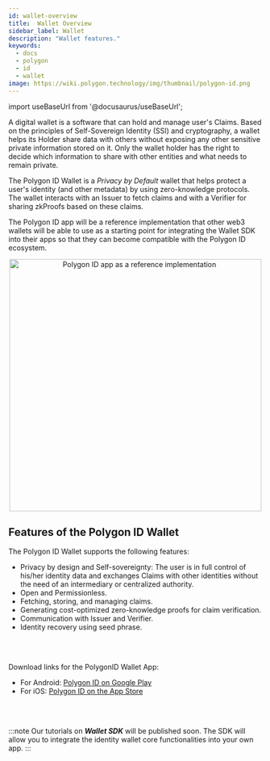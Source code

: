 ```yaml
---
id: wallet-overview
title:  Wallet Overview
sidebar_label: Wallet
description: "Wallet features."
keywords:
  - docs
  - polygon
  - id
  - wallet
image: https://wiki.polygon.technology/img/thumbnail/polygon-id.png
---
```


import useBaseUrl from '@docusaurus/useBaseUrl';

A digital wallet is a software that can hold and manage user's Claims. Based on the principles of Self-Sovereign Identity (SSI) and cryptography, a wallet helps its Holder share data with others without exposing any other sensitive private information stored on it. Only the wallet holder has the right to decide which information to share with other entities and what needs to remain private.

The Polygon ID Wallet is a *Privacy by Default* wallet that helps protect a user's identity (and other metadata) by using zero-knowledge protocols. The wallet interacts with an Issuer to fetch claims and with a Verifier for sharing zkProofs based on these claims.

The Polygon ID app will be a reference implementation that other web3 wallets will be able to use as a starting point for integrating the Wallet SDK into their apps so that they can become compatible with the Polygon ID ecosystem.

<div align="center">
<img src={useBaseUrl("img/polygonid/polygon-id-reference-app.png" )} alt="Polygon ID app as a reference implementation" width="500" align="center" />
</div>

## Features of the Polygon ID Wallet

The Polygon ID Wallet supports the following features:

- Privacy by design and Self-sovereignty: The user is in full control of his/her identity data and exchanges Claims with other identities without the need of an intermediary or centralized authority.
- Open and Permissionless.
- Fetching, storing, and managing claims.
- Generating cost-optimized zero-knowledge proofs for claim verification.
- Communication with Issuer and Verifier.
- Identity recovery using seed phrase.

<br></br>

Download links for the PolygonID Wallet App:

- For Android: <a href="https://play.google.com/store/apps/details?id=com.polygonid.wallet" target="_blank">Polygon ID on Google Play</a>
- For iOS: <a href="https://apps.apple.com/us/app/polygon-id/id1629870183" target="_blank">Polygon ID on the App Store</a>

<br></br>

:::note
Our tutorials on ***Wallet SDK*** will be published soon. The SDK will allow you to integrate the identity wallet core functionalities into your own app.
:::






